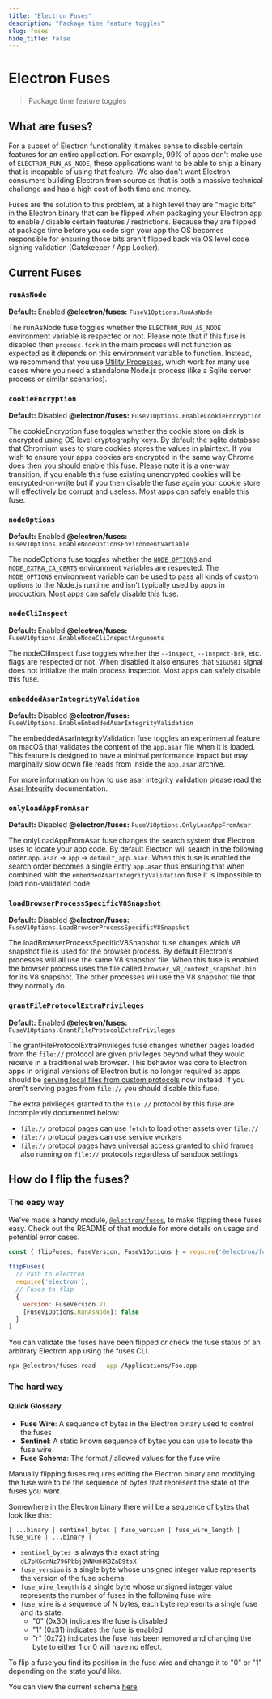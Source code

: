 ```yaml
---
title: "Electron Fuses"
description: "Package time feature toggles"
slug: fuses
hide_title: false
---
```


# Electron Fuses

> Package time feature toggles

## What are fuses?

For a subset of Electron functionality it makes sense to disable certain features for an entire application.  For example, 99% of apps don't make use of `ELECTRON_RUN_AS_NODE`, these applications want to be able to ship a binary that is incapable of using that feature.  We also don't want Electron consumers building Electron from source as that is both a massive technical challenge and has a high cost of both time and money.

Fuses are the solution to this problem, at a high level they are "magic bits" in the Electron binary that can be flipped when packaging your Electron app to enable / disable certain features / restrictions.  Because they are flipped at package time before you code sign your app the OS becomes responsible for ensuring those bits aren't flipped back via OS level code signing validation (Gatekeeper / App Locker).

## Current Fuses

### `runAsNode`

**Default:** Enabled
**@electron/fuses:** `FuseV1Options.RunAsNode`

The runAsNode fuse toggles whether the `ELECTRON_RUN_AS_NODE` environment variable is respected or not.  Please note that if this fuse is disabled then `process.fork` in the main process will not function as expected as it depends on this environment variable to function. Instead, we recommend that you use [Utility Processes](latest/api/utility-process.md), which work for many use cases where you need a standalone Node.js process (like a Sqlite server process or similar scenarios).

### `cookieEncryption`

**Default:** Disabled
**@electron/fuses:** `FuseV1Options.EnableCookieEncryption`

The cookieEncryption fuse toggles whether the cookie store on disk is encrypted using OS level cryptography keys.  By default the sqlite database that Chromium uses to store cookies stores the values in plaintext.  If you wish to ensure your apps cookies are encrypted in the same way Chrome does then you should enable this fuse.  Please note it is a one-way transition, if you enable this fuse existing unencrypted cookies will be encrypted-on-write but if you then disable the fuse again your cookie store will effectively be corrupt and useless.  Most apps can safely enable this fuse.

### `nodeOptions`

**Default:** Enabled
**@electron/fuses:** `FuseV1Options.EnableNodeOptionsEnvironmentVariable`

The nodeOptions fuse toggles whether the [`NODE_OPTIONS`](https://nodejs.org/api/cli.html#node_optionsoptions)  and [`NODE_EXTRA_CA_CERTS`](https://github.com/nodejs/node/blob/main/doc/api/cli.md#node_extra_ca_certsfile) environment variables are respected.  The `NODE_OPTIONS` environment variable can be used to pass all kinds of custom options to the Node.js runtime and isn't typically used by apps in production.  Most apps can safely disable this fuse.

### `nodeCliInspect`

**Default:** Enabled
**@electron/fuses:** `FuseV1Options.EnableNodeCliInspectArguments`

The nodeCliInspect fuse toggles whether the `--inspect`, `--inspect-brk`, etc. flags are respected or not.  When disabled it also ensures that `SIGUSR1` signal does not initialize the main process inspector.  Most apps can safely disable this fuse.

### `embeddedAsarIntegrityValidation`

**Default:** Disabled
**@electron/fuses:** `FuseV1Options.EnableEmbeddedAsarIntegrityValidation`

The embeddedAsarIntegrityValidation fuse toggles an experimental feature on macOS that validates the content of the `app.asar` file when it is loaded.  This feature is designed to have a minimal performance impact but may marginally slow down file reads from inside the `app.asar` archive.

For more information on how to use asar integrity validation please read the [Asar Integrity](latest/tutorial/asar-integrity.md) documentation.

### `onlyLoadAppFromAsar`

**Default:** Disabled
**@electron/fuses:** `FuseV1Options.OnlyLoadAppFromAsar`

The onlyLoadAppFromAsar fuse changes the search system that Electron uses to locate your app code.  By default Electron will search in the following order `app.asar` -> `app` -> `default_app.asar`.  When this fuse is enabled the search order becomes a single entry `app.asar` thus ensuring that when combined with the `embeddedAsarIntegrityValidation` fuse it is impossible to load non-validated code.

### `loadBrowserProcessSpecificV8Snapshot`

**Default:** Disabled
**@electron/fuses:** `FuseV1Options.LoadBrowserProcessSpecificV8Snapshot`

The loadBrowserProcessSpecificV8Snapshot fuse changes which V8 snapshot file is used for the browser process.  By default Electron's processes will all use the same V8 snapshot file.  When this fuse is enabled the browser process uses the file called `browser_v8_context_snapshot.bin` for its V8 snapshot. The other processes will use the V8 snapshot file that they normally do.

### `grantFileProtocolExtraPrivileges`

**Default:** Enabled
**@electron/fuses:** `FuseV1Options.GrantFileProtocolExtraPrivileges`

The grantFileProtocolExtraPrivileges fuse changes whether pages loaded from the `file://` protocol are given privileges beyond what they would receive in a traditional web browser.  This behavior was core to Electron apps in original versions of Electron but is no longer required as apps should be [serving local files from custom protocols](latest/tutorial/security.md#18-avoid-usage-of-the-file-protocol-and-prefer-usage-of-custom-protocols) now instead.  If you aren't serving pages from `file://` you should disable this fuse.

The extra privileges granted to the `file://` protocol by this fuse are incompletely documented below:

* `file://` protocol pages can use `fetch` to load other assets over `file://`
* `file://` protocol pages can use service workers
* `file://` protocol pages have universal access granted to child frames also running on `file://` protocols regardless of sandbox settings

## How do I flip the fuses?

### The easy way

We've made a handy module, [`@electron/fuses`](https://npmjs.com/package/@electron/fuses), to make flipping these fuses easy.  Check out the README of that module for more details on usage and potential error cases.

```js @ts-nocheck
const { flipFuses, FuseVersion, FuseV1Options } = require('@electron/fuses')

flipFuses(
  // Path to electron
  require('electron'),
  // Fuses to flip
  {
    version: FuseVersion.V1,
    [FuseV1Options.RunAsNode]: false
  }
)
```

You can validate the fuses have been flipped or check the fuse status of an arbitrary Electron app using the fuses CLI.

```bash
npx @electron/fuses read --app /Applications/Foo.app
```

### The hard way

#### Quick Glossary

* **Fuse Wire**: A sequence of bytes in the Electron binary used to control the fuses
* **Sentinel**: A static known sequence of bytes you can use to locate the fuse wire
* **Fuse Schema**: The format / allowed values for the fuse wire

Manually flipping fuses requires editing the Electron binary and modifying the fuse wire to be the sequence of bytes that represent the state of the fuses you want.

Somewhere in the Electron binary there will be a sequence of bytes that look like this:

```text
| ...binary | sentinel_bytes | fuse_version | fuse_wire_length | fuse_wire | ...binary |
```

* `sentinel_bytes` is always this exact string `dL7pKGdnNz796PbbjQWNKmHXBZaB9tsX`
* `fuse_version` is a single byte whose unsigned integer value represents the version of the fuse schema
* `fuse_wire_length` is a single byte whose unsigned integer value represents the number of fuses in the following fuse wire
* `fuse_wire` is a sequence of N bytes, each byte represents a single fuse and its state.
  * "0" (0x30) indicates the fuse is disabled
  * "1" (0x31) indicates the fuse is enabled
  * "r" (0x72) indicates the fuse has been removed and changing the byte to either 1 or 0 will have no effect.

To flip a fuse you find its position in the fuse wire and change it to "0" or "1" depending on the state you'd like.

You can view the current schema [here](https://github.com/electron/electron/blob/main/build/fuses/fuses.json5).
